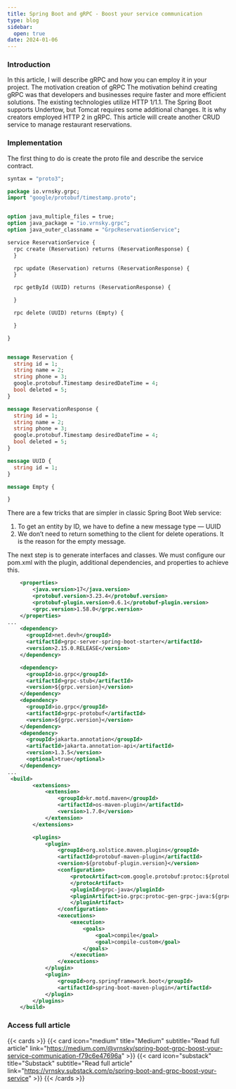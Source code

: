 ```yaml
---
title: Spring Boot and gRPC - Boost your service communication
type: blog
sidebar:
  open: true
date: 2024-01-06
---
```


### Introduction
In this article, I will describe gRPC and how you can employ it in your project.
The motivation creation of gRPC
The motivation behind creating gRPC was that developers and businesses require faster and more efficient solutions.
The existing technologies utilize HTTP 1/1.1. The Spring Boot supports Undertow, but Tomcat requires some additional changes.
It is why creators employed HTTP 2 in gRPC.
This article will create another CRUD service to manage restaurant reservations.

### Implementation
The first thing to do is create the proto file and describe the service contract.

```protobuf
syntax = "proto3";

package io.vrnsky.grpc;
import "google/protobuf/timestamp.proto";


option java_multiple_files = true;
option java_package = "io.vrnsky.grpc";
option java_outer_classname = "GrpcReservationService";

service ReservationService {
  rpc create (Reservation) returns (ReservationResponse) {
  }

  rpc update (Reservation) returns (ReservationResponse) {
  }

  rpc getById (UUID) returns (ReservationResponse) {

  }

  rpc delete (UUID) returns (Empty) {

  }

}


message Reservation {
  string id = 1;
  string name = 2;
  string phone = 3;
  google.protobuf.Timestamp desiredDateTime = 4;
  bool deleted = 5;
}

message ReservationResponse {
  string id = 1;
  string name = 2;
  string phone = 3;
  google.protobuf.Timestamp desiredDateTime = 4;
  bool deleted = 5;
}

message UUID {
  string id = 1;
}

message Empty {

}
```
There are a few tricks that are simpler in classic Spring Boot Web service:

1. To get an entity by ID, we have to define a new message type — UUID
2. We don’t need to return something to the client for delete operations. It is the reason for the empty message.

The next step is to generate interfaces and classes. We must configure our pom.xml with the plugin, additional dependencies, and properties to achieve this.

```xml {filename="pom.xml"}
    <properties>
        <java.version>17</java.version>
        <protobuf.version>3.23.4</protobuf.version>
        <protobuf-plugin.version>0.6.1</protobuf-plugin.version>
        <grpc.version>1.58.0</grpc.version>
    </properties>
...
    <dependency>
      <groupId>net.devh</groupId>
      <artifactId>grpc-server-spring-boot-starter</artifactId>
      <version>2.15.0.RELEASE</version>
    </dependency>

    <dependency>
      <groupId>io.grpc</groupId>
      <artifactId>grpc-stub</artifactId>
      <version>${grpc.version}</version>
    </dependency>
    <dependency>
      <groupId>io.grpc</groupId>
      <artifactId>grpc-protobuf</artifactId>
      <version>${grpc.version}</version>
    </dependency>
    <dependency>
      <groupId>jakarta.annotation</groupId>
      <artifactId>jakarta.annotation-api</artifactId>
      <version>1.3.5</version>
      <optional>true</optional>
    </dependency>
...
 <build>
        <extensions>
            <extension>
                <groupId>kr.motd.maven</groupId>
                <artifactId>os-maven-plugin</artifactId>
                <version>1.7.0</version>
            </extension>
        </extensions>

        <plugins>
            <plugin>
                <groupId>org.xolstice.maven.plugins</groupId>
                <artifactId>protobuf-maven-plugin</artifactId>
                <version>${protobuf-plugin.version}</version>
                <configuration>
                    <protocArtifact>com.google.protobuf:protoc:${protobuf.version}:exe:${os.detected.classifier}
                    </protocArtifact>
                    <pluginId>grpc-java</pluginId>
                    <pluginArtifact>io.grpc:protoc-gen-grpc-java:${grpc.version}:exe:${os.detected.classifier}
                    </pluginArtifact>
                </configuration>
                <executions>
                    <execution>
                        <goals>
                            <goal>compile</goal>
                            <goal>compile-custom</goal>
                        </goals>
                    </execution>
                </executions>
            </plugin>
            <plugin>
                <groupId>org.springframework.boot</groupId>
                <artifactId>spring-boot-maven-plugin</artifactId>
            </plugin>
        </plugins>
    </build>
```

### Access full article
{{< cards >}}
{{< card icon="medium" title="Medium" subtitle="Read full article" link="https://medium.com/@vrnsky/spring-boot-grpc-boost-your-service-communication-f79c6e47696a" >}}
{{< card icon="substack" title="Substack" subtitle="Read full article" link="https://vrnsky.substack.com/p/spring-boot-and-grpc-boost-your-service"  >}}
{{< /cards >}}

